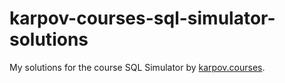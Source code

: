 # karpov-courses-sql-simulator-solutions
My solutions for the course SQL Simulator by [karpov.courses](https://karpov.courses/simulator-sql). 
